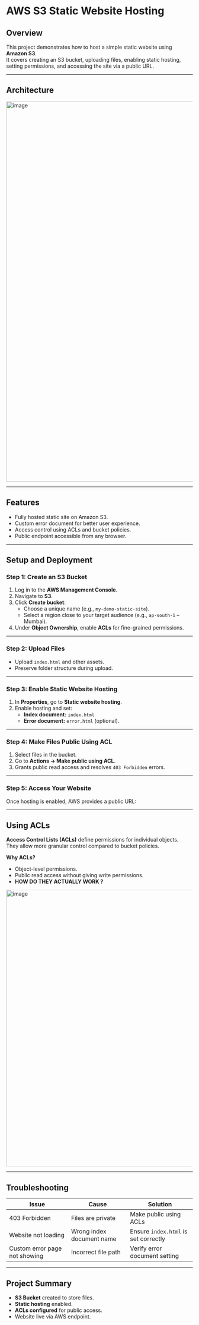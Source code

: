 # AWS S3 Static Website Hosting

## Overview
This project demonstrates how to host a simple static website using **Amazon S3**.  
It covers creating an S3 bucket, uploading files, enabling static hosting, setting permissions, and accessing the site via a public URL.

---

## Architecture
<img width="1536" height="1024" alt="image" src="https://github.com/user-attachments/assets/7cb8f07b-6a11-448e-9667-eee6ccf0c232" />


---

## Features
- Fully hosted static site on Amazon S3.
- Custom error document for better user experience.
- Access control using ACLs and bucket policies.
- Public endpoint accessible from any browser.

---

## Setup and Deployment

### Step 1: Create an S3 Bucket
1. Log in to the **AWS Management Console**.
2. Navigate to **S3**.
3. Click **Create bucket**:
   - Choose a unique name (e.g., `my-demo-static-site`).
   - Select a region close to your target audience (e.g., `ap-south-1` – Mumbai).
4. Under **Object Ownership**, enable **ACLs** for fine-grained permissions.

---

### Step 2: Upload Files
- Upload `index.html` and other assets.
- Preserve folder structure during upload.

---

### Step 3: Enable Static Website Hosting
1. In **Properties**, go to **Static website hosting**.
2. Enable hosting and set:
   - **Index document:** `index.html`
   - **Error document:** `error.html` (optional).

---

### Step 4: Make Files Public Using ACL
1. Select files in the bucket.
2. Go to **Actions → Make public using ACL**.
3. Grants public read access and resolves `403 Forbidden` errors.

---

### Step 5: Access Your Website
Once hosting is enabled, AWS provides a public URL:


---

## Using ACLs
**Access Control Lists (ACLs)** define permissions for individual objects.  
They allow more granular control compared to bucket policies.

**Why ACLs?**
- Object-level permissions.
- Public read access without giving write permissions.
- **HOW DO THEY ACTUALLY WORK ?**
<img width="1043" height="745" alt="image" src="https://github.com/user-attachments/assets/093b8682-3ea6-4e36-bd9c-6f56a8a3ba0f" />

---

## Troubleshooting
| Issue | Cause | Solution |
|-------|-------|----------|
| 403 Forbidden | Files are private | Make public using ACLs |
| Website not loading | Wrong index document name | Ensure `index.html` is set correctly |
| Custom error page not showing | Incorrect file path | Verify error document setting |

---

## Project Summary
- **S3 Bucket** created to store files.
- **Static hosting** enabled.
- **ACLs configured** for public access.
- Website live via AWS endpoint.

